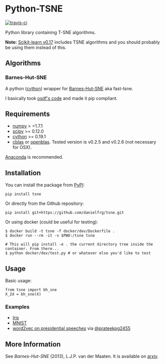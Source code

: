 Python-TSNE
===========

[![travis-ci](https://api.travis-ci.org/danielfrg/tsne.svg)](https://travis-ci.org/danielfrg/tsne)

Python library containing T-SNE algorithms.

**Note:** [Scikit-learn v0.17](http://scikit-learn.org/stable/whats_new.html#version-0-17)
includes TSNE algorithms and you should probably be using them instead of this.

Algorithms
----------

### Barnes-Hut-SNE

A python ([cython](http://www.cython.org)) wrapper for [Barnes-Hut-SNE](http://homepage.tudelft.nl/19j49/t-SNE.html) aka fast-tsne.

I basically took [osdf's code](https://github.com/osdf/py_bh_tsne) and made it pip compliant.

Requirements
------------

* [numpy](numpy.scipy.org) > =1.7.1
* [scipy](http://www.scipy.org/) >= 0.12.0
* [cython](cython.org) >= 0.19.1
* [cblas](http://www.netlib.org/blas/) or [openblas](https://github.com/xianyi/OpenBLAS). Tested version is v0.2.5 and v0.2.6 (not necessary for OSX).

[Anaconda](http://continuum.io/downloads) is recommended.

Installation
------------

You can install the package from [PyPI](https://pypi.python.org/pypi):

```
pip install tsne
```

Or directly from the Github repository:

```
pip install git+https://github.com/danielfrg/tsne.git
```

Or using docker (could be useful for testing):

```
$ docker build -t tsne -f docker/dev/Dockerfile .
$ docker run --rm -it -v $PWD:/tsne tsne

# This will pip install -e . the current directory tree inside the container. From there...
$ python docker/dev/test.py # or whatever else you'd like to test
```

Usage
-----

Basic usage:

```
from tsne import bh_sne
X_2d = bh_sne(X)
```

### Examples

* [Iris](http://nbviewer.ipython.org/urls/raw.github.com/danielfrg/py_tsne/master/examples/iris.ipynb)
* [MNIST](http://nbviewer.ipython.org/urls/raw.github.com/danielfrg/py_tsne/master/examples/mnist.ipynb)
* [word2vec on presidential speeches](https://github.com/prateekpg2455/U.S-Presidential-Speeches) via [@prateekpg2455](https://github.com/prateekpg2455)

More Information
----------------

See *Barnes-Hut-SNE* (2013), L.J.P. van der Maaten. It is available on [arxiv](http://arxiv.org/abs/1301.3342).
